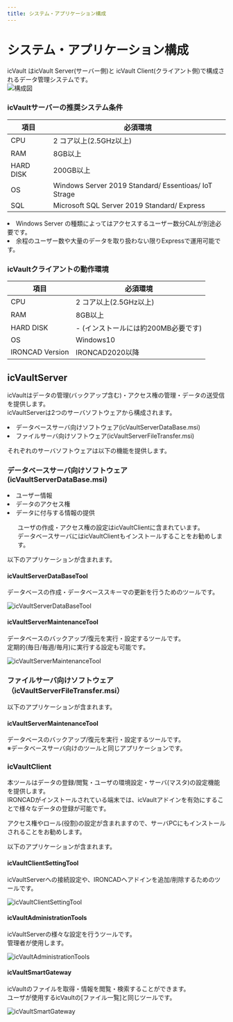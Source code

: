 ```yaml
---
title: システム・アプリケーション構成
---
```


# システム・アプリケーション構成

icVault はicVault Server(サーバー側)と icVault Client(クライアント側)で構成されるデータ管理システムです。<br>
![構成図](./img/Startup_001.png)

### icVaultサーバーの推奨システム条件

|項目               |必須環境|
|-------------------|--------|
|CPU                |2 コア以上(2.5GHz以上)|
|RAM                |8GB以上|
|HARD DISK          |200GB以上|
|OS                 |Windows Server 2019 Standard/ Essentioas/ IoT Strage|
|SQL                |Microsoft SQL Server 2019 Standard/ Express|

<div class="note">
<li>Windows Server の種類によってはアクセスするユーザー数分CALが別途必要です。</li>
<li>余程のユーザー数や大量のデータを取り扱わない限りExpressで運用可能です。</li>
</div>


### icVaultクライアントの動作環境

|項目               |必須環境|
|-------------------|--------|
|CPU                |2 コア以上(2.5GHz以上)|
|RAM                |8GB以上|
|HARD DISK          |- (インストールには約200MB必要です)|
|OS                 |Windows10|
|IRONCAD Version    |IRONCAD2020以降|


## icVaultServer

icVaultはデータの管理(バックアップ含む)・アクセス権の管理・データの送受信を提供します。<br>
icVaultServerは2つのサーバソフトウェアから構成されます。<br>
<li>データベースサーバ向けソフトウェア(icVaultServerDataBase.msi)</li>
<li>ファイルサーバ向けソフトウェア(icVaultServerFileTransfer.msi)</li>

それぞれのサーバソフトウェアは以下の機能を提供します。

### データベースサーバ向けソフトウェア(icVaultServerDataBase.msi)

<li>ユーザー情報</li>
<li>データのアクセス権</li>
<li>データに付与する情報の提供</li>


<div class="caution">
<ul>
ユーザの作成・アクセス権の設定はicVaultClientに含まれています。<br>
データベースサーバにはicVaultClientもインストールすることをお勧めします。
</ul>
</div>

以下のアプリケーションが含まれます。

#### icVaultServerDataBaseTool
データベースの作成・データベーススキーマの更新を行うためのツールです。

![icVaultServerDataBaseTool](./img/Startup_002.png)

#### icVaultServerMaintenanceTool
データベースのバックアップ/復元を実行・設定するツールです。<br>
定期的(毎日/毎週/毎月)に実行する設定も可能です。<br>

![icVaultServerMaintenanceTool](./img/Startup_003.png)


### ファイルサーバ向けソフトウェア（icVaultServerFileTransfer.msi）

以下のアプリケーションが含まれます。

#### icVaultServerMaintenanceTool
データベースのバックアップ/復元を実行・設定するツールです。<br>
※データベースサーバ向けのツールと同じアプリケーションです。


### icVaultClient
本ツールはデータの登録/閲覧・ユーザの環境設定・サーバ(マスタ)の設定機能を提供します。<br>
IRONCADがインストールされている端末では、icVaultアドインを有効にすることで様々なデータの登録が可能です。

<div class="note">
アクセス権やロール(役割)の設定が含まれますので、サーバPCにもインストールされることをお勧めします。
</div>

以下のアプリケーションが含まれます。

#### icVaultClientSettingTool
icVaultServerへの接続設定や、IRONCADへアドインを追加/削除するためのツールです。

![icVaultClientSettingTool](./img/Startup_004.png)

#### icVaultAdministrationTools
icVaultServerの様々な設定を行うツールです。<br>
管理者が使用します。

![icVaultAdministrationTools](./img/Startup_005.png)

#### icVaultSmartGateway
icVaultのファイルを取得・情報を閲覧・検索することができます。<br>
ユーザが使用するicVaultの[ファイル一覧]と同じツールです。

![icVaultSmartGateway](./img/Startup_006.png)

